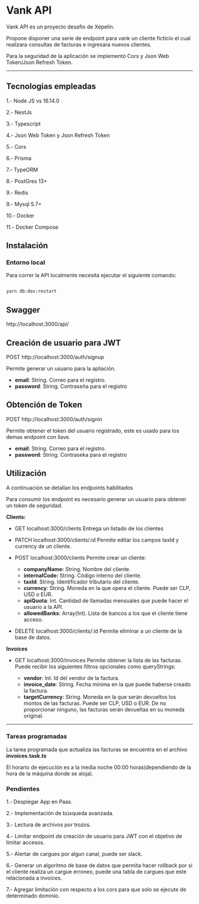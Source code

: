 # Vank API

Vank API es un proyecto desafio de Xepelin.

Propone disponer una serie de endpoint para vank un cliente ficticio el cual realizara consultas de facturas e ingresara nuevos clientes.

Para la seguridad de la aplicación se implementó Cors y Json Web Token/Json Refresh Token.

---

## Tecnologias empleadas

1.- Node JS vs 16.14.0

2.- NestJs

3.- Typescript

4.- Json Web Token y Json Refresh Token

5.- Cors

6.- Prisma

7.- TypeORM

8.- PostGres 13+

9.- Redis

9.- Mysql 5.7+

10.- Docker

11.- Docker Compose

## Instalación


### Entorno local

Para correr la API localmente necesita ejecutar el siguiente comando:


```bash

yarn db:dev:restart

```

## Swagger

http://localhost:3000/api/

## Creación de usuario para JWT

POST http://localhost:3000/auth/signup

Permite generar un usuario para la apliación.

* **email**: String. Correo para el registro.
* **password**: String. Contraseña para el registro

## Obtención de Token

POST http://localhost:3000/auth/signin

Permite obtener el token del usuario registrado, este es usado para los demas endpoint con llave.

* **email**: String. Correo para el registro.
* **password**: String. Contraseka para el registro


## Utilización

A continuación se detallan los endpoints habilitados

Para consumir los endpoint es necesario generar un usuario para obtener un token de seguridad.


**Clients:**
* GET localhost:3000/clients
Entrega un listado de los clientes

* PATCH localhost:3000/clients/:id
Permite editar los campos taxId y currency de un cliente.

* POST localhost:3000/clients
Permite crear un cliente:
	* **companyName:** String. Nombre del cliente.
	* **internalCode:** String. Código interno del cliente.
	* **taxId**: String. Identificador tributario del cliente.
	* **currency**: String. Moneda en la que opera el cliente. Puede ser CLP, USD o EUR.
	* **apiQuota**: Int. Cantidad de llamadas mensuales que puede hacer el usuario a la API.
	* **allowedBanks**: Array(Int). Lista de bancos a los que el cliente tiene acceso.
* DELETE localhost:3000/clients/:id 
  Permite eliminar a un cliente de la base de datos.

**Invoices**
* GET localhost:3000/invoices
Permite obtener la lista de las facturas. Puede recibir los siguientes filtros opcionales como queryStrings:

	* **vendor**: Int. Id del vendor de la factura.
	* **invoice_date**: String. Fecha mínima en la que puede haberse creado la factura.
	* **targetCurrency**: String. Moneda en la que serán devueltos los montos de las facturas. Puede ser CLP, USD o EUR. De no proporcionar ninguno, las facturas serán devueltas en su moneda original.
---


### Tareas programadas

La tarea programada que actualiza las facturas se encuentra en el archivo **invoices.task.ts**

El horario de ejecución es a la media noche 00:00 horas(dependiendo de la hora de la máquina donde se aloja).

### Pendientes

1.- Desplegar App en Paas.

2.- Implementación de búsqueda avanzada.

3.- Lectura de archivos por trozos.

4.- Limitar endpoint de creación de usuario para JWT con el objetivo de limitar accesos.

5.- Alertar de cargues por algun canal, puede ser slack.

6.- Generar un algoritmo de base de datos que permita hacer rollback por si el cliente realiza un cargue erroneo, puede una tabla de cargues que este relacionada a invoices.

7.- Agregar limitación con respecto a los cors para que solo se ejecute de determinado dominio.
